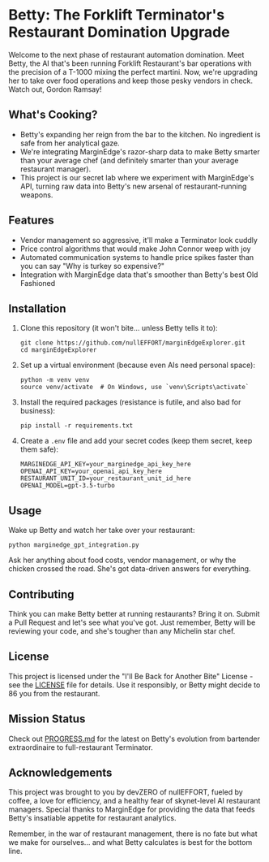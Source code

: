 # Betty: The Forklift Terminator's Restaurant Domination Upgrade

Welcome to the next phase of restaurant automation domination. Meet Betty, the AI that's been running Forklift Restaurant's bar operations with the precision of a T-1000 mixing the perfect martini. Now, we're upgrading her to take over food operations and keep those pesky vendors in check. Watch out, Gordon Ramsay!

## What's Cooking?

- Betty's expanding her reign from the bar to the kitchen. No ingredient is safe from her analytical gaze.
- We're integrating MarginEdge's razor-sharp data to make Betty smarter than your average chef (and definitely smarter than your average restaurant manager).
- This project is our secret lab where we experiment with MarginEdge's API, turning raw data into Betty's new arsenal of restaurant-running weapons.

## Features

- Vendor management so aggressive, it'll make a Terminator look cuddly
- Price control algorithms that would make John Connor weep with joy
- Automated communication systems to handle price spikes faster than you can say "Why is turkey so expensive?"
- Integration with MarginEdge data that's smoother than Betty's best Old Fashioned

## Installation

1. Clone this repository (it won't bite... unless Betty tells it to):
   ```
   git clone https://github.com/nullEFFORT/marginEdgeExplorer.git
   cd marginEdgeExplorer
   ```

2. Set up a virtual environment (because even AIs need personal space):
   ```
   python -m venv venv
   source venv/activate  # On Windows, use `venv\Scripts\activate`
   ```

3. Install the required packages (resistance is futile, and also bad for business):
   ```
   pip install -r requirements.txt
   ```

4. Create a `.env` file and add your secret codes (keep them secret, keep them safe):
   ```
   MARGINEDGE_API_KEY=your_marginedge_api_key_here
   OPENAI_API_KEY=your_openai_api_key_here
   RESTAURANT_UNIT_ID=your_restaurant_unit_id_here
   OPENAI_MODEL=gpt-3.5-turbo
   ```

## Usage

Wake up Betty and watch her take over your restaurant:

```
python marginedge_gpt_integration.py
```

Ask her anything about food costs, vendor management, or why the chicken crossed the road. She's got data-driven answers for everything.

## Contributing

Think you can make Betty better at running restaurants? Bring it on. Submit a Pull Request and let's see what you've got. Just remember, Betty will be reviewing your code, and she's tougher than any Michelin star chef.

## License

This project is licensed under the "I'll Be Back for Another Bite" License - see the [LICENSE](LICENSE) file for details. Use it responsibly, or Betty might decide to 86 you from the restaurant.

## Mission Status

Check out [PROGRESS.md](PROGRESS.md) for the latest on Betty's evolution from bartender extraordinaire to full-restaurant Terminator.

## Acknowledgements

This project was brought to you by devZERO of nullEFFORT, fueled by coffee, a love for efficiency, and a healthy fear of skynet-level AI restaurant managers. Special thanks to MarginEdge for providing the data that feeds Betty's insatiable appetite for restaurant analytics.

Remember, in the war of restaurant management, there is no fate but what we make for ourselves... and what Betty calculates is best for the bottom line.